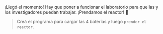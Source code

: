 ¡Llegó el momento! Hay que poner a funcionar el laboratorio para que las y los investigadores puedan trabajar. ¡Prendamos el reactor! :raised_hands:

> Creá el programa para cargar las 4 baterías y luego `prender el reactor`. 